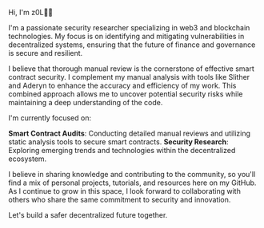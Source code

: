 Hi, I'm z0L👋🏾

I'm a passionate security researcher specializing in web3 and blockchain technologies. My focus is on identifying and mitigating vulnerabilities in decentralized systems, ensuring that the future of finance and governance is secure and resilient.

I believe that thorough manual review is the cornerstone of effective smart contract security. I complement my manual analysis with tools like Slither and Aderyn to enhance the accuracy and efficiency of my work. This combined approach allows me to uncover potential security risks while maintaining a deep understanding of the code.

I'm currently focused on:

**Smart Contract Audits**: Conducting detailed manual reviews and utilizing static analysis tools to secure smart contracts.
**Security Research**: Exploring emerging trends and technologies within the decentralized ecosystem.

I believe in sharing knowledge and contributing to the community, so you'll find a mix of personal projects, tutorials, and resources here on my GitHub. As I continue to grow in this space, I look forward to collaborating with others who share the same commitment to security and innovation.

Let's build a safer decentralized future together.

